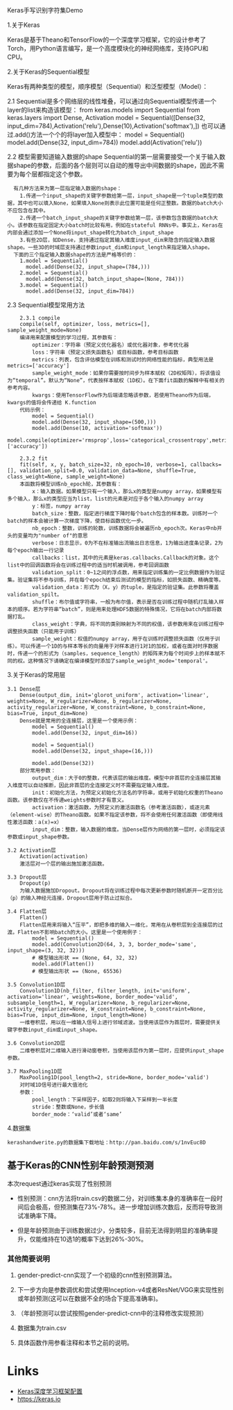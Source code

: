 Keras手写识别字符集Demo

1.关于Keras

  Keras是基于Theano和TensorFlow的一个深度学习框架，它的设计参考了Torch，用Python语言编写，是一个高度模块化的神经网络库，支持GPU和CPU。
   
2.关于Keras的Sequential模型

  Keras有两种类型的模型，顺序模型（Sequential）和泛型模型（Model）：
  
  2.1 Sequential是多个网络层的线性堆叠，可以通过向Sequential模型传递一个layer的list来构造该模型：
		from keras.models import Sequential
		from keras.layers import Dense, Activation
		model = Sequential([Dense(32, input_dim=784),Activation('relu'),Dense(10),Activation('softmax'),])
	  也可以通过.add()方法一个个的将layer加入模型中：
		model = Sequential()
		model.add(Dense(32, input_dim=784))
		model.add(Activation('relu'))
		
  2.2 模型需要知道输入数据的shape
	  Sequential的第一层需要接受一个关于输入数据shape的参数，后面的各个层则可以自动的推导出中间数据的shape，因此不需要为每个层都指定这个参数。
      
	  有几种方法来为第一层指定输入数据的shape：
		1.传递一个input_shape的关键字参数给第一层，input_shape是一个tuple类型的数据，其中也可以填入None，如果填入None则表示此位置可能是任何正整数。数据的batch大小不应包含在其中。
		2.传递一个batch_input_shape的关键字参数给第一层，该参数包含数据的batch大小。该参数在指定固定大小batch时比较有用，例如在stateful RNNs中。事实上，Keras在内部会通过添加一个None将input_shape转化为batch_input_shape
		3.有些2D层，如Dense，支持通过指定其输入维度input_dim来隐含的指定输入数据shape。一些3D的时域层支持通过参数input_dim和input_length来指定输入shape。
	  下面的三个指定输入数据shape的方法是严格等价的：
		1.model = Sequential()
		  model.add(Dense(32, input_shape=(784,)))
		2.model = Sequential()
		  model.add(Dense(32, batch_input_shape=(None, 784)))
		3.model = Sequential()
		  model.add(Dense(32, input_dim=784))
		  
  2.3 Sequential模型常用方法
  
		2.3.1 compile
		compile(self, optimizer, loss, metrics=[], sample_weight_mode=None)
		编译用来配置模型的学习过程，其参数有：
			optimizer：字符串（预定义优化器名）或优化器对象，参考优化器
			loss：字符串（预定义损失函数名）或目标函数，参考目标函数
			metrics：列表，包含评估模型在训练和测试时的网络性能的指标，典型用法是metrics=['accuracy']
			sample_weight_mode：如果你需要按时间步为样本赋权（2D权矩阵），将该值设为“temporal”。默认为“None”，代表按样本赋权（1D权）。在下面fit函数的解释中有相关的参考内容。
			kwargs：使用TensorFlow作为后端请忽略该参数，若使用Theano作为后端，kwargs的值将会传递给 K.function
		代码示例：
			model = Sequential()
			model.add(Dense(32, input_shape=(500,)))
			model.add(Dense(10, activation='softmax'))
			model.compile(optimizer='rmsprop',loss='categorical_crossentropy',metrics=['accuracy'])
			
		2.3.2 fit
		fit(self, x, y, batch_size=32, nb_epoch=10, verbose=1, callbacks=[], validation_split=0.0, validation_data=None, shuffle=True, class_weight=None, sample_weight=None)
		本函数将模型训练nb_epoch轮，其参数有：
			x：输入数据。如果模型只有一个输入，那么x的类型是numpy array，如果模型有多个输入，那么x的类型应当为list，list的元素是对应于各个输入的numpy array
			y：标签，numpy array
			batch_size：整数，指定进行梯度下降时每个batch包含的样本数。训练时一个batch的样本会被计算一次梯度下降，使目标函数优化一步。
			nb_epoch：整数，训练的轮数，训练数据将会被遍历nb_epoch次。Keras中nb开头的变量均为"number of"的意思
			verbose：日志显示，0为不在标准输出流输出日志信息，1为输出进度条记录，2为每个epoch输出一行记录
			callbacks：list，其中的元素是keras.callbacks.Callback的对象。这个list中的回调函数将会在训练过程中的适当时机被调用，参考回调函数
			validation_split：0~1之间的浮点数，用来指定训练集的一定比例数据作为验证集。验证集将不参与训练，并在每个epoch结束后测试的模型的指标，如损失函数、精确度等。
			validation_data：形式为（X，y）的tuple，是指定的验证集。此参数将覆盖validation_spilt。
			shuffle：布尔值或字符串，一般为布尔值，表示是否在训练过程中随机打乱输入样本的顺序。若为字符串“batch”，则是用来处理HDF5数据的特殊情况，它将在batch内部将数据打乱。
			class_weight：字典，将不同的类别映射为不同的权值，该参数用来在训练过程中调整损失函数（只能用于训练）
			sample_weight：权值的numpy array，用于在训练时调整损失函数（仅用于训练）。可以传递一个1D的与样本等长的向量用于对样本进行1对1的加权，或者在面对时序数据时，传递一个的形式为（samples，sequence_length）的矩阵来为每个时间步上的样本赋不同的权。这种情况下请确定在编译模型时添加了sample_weight_mode='temporal'。

3.关于Keras的常用层

	3.1 Dense层
		Dense(output_dim, init='glorot_uniform', activation='linear', weights=None, W_regularizer=None, b_regularizer=None, activity_regularizer=None, W_constraint=None, b_constraint=None, bias=True, input_dim=None)
		Dense就是常用的全连接层，这里是一个使用示例：
			model = Sequential()
			model.add(Dense(32, input_dim=16))

			model = Sequential()
			model.add(Dense(32, input_shape=(16,)))
			
			model.add(Dense(32))
		部分常用参数：
			output_dim：大于0的整数，代表该层的输出维度。模型中非首层的全连接层其输入维度可以自动推断，因此非首层的全连接定义时不需要指定输入维度。
			init：初始化方法，为预定义初始化方法名的字符串，或用于初始化权重的Theano函数。该参数仅在不传递weights参数时才有意义。
			activation：激活函数，为预定义的激活函数名（参考激活函数），或逐元素（element-wise）的Theano函数。如果不指定该参数，将不会使用任何激活函数（即使用线性激活函数：a(x)=x）
			input_dim：整数，输入数据的维度。当Dense层作为网络的第一层时，必须指定该参数或input_shape参数。
			
	3.2 Activation层
		Activation(activation)
		激活层对一个层的输出施加激活函数。
		
	3.3 Dropout层
		Dropout(p)
		为输入数据施加Dropout。Dropout将在训练过程中每次更新参数时随机断开一定百分比（p）的输入神经元连接，Dropout层用于防止过拟合。
		
	3.4 Flatten层
		Flatten()
		Flatten层用来将输入“压平”，即把多维的输入一维化，常用在从卷积层到全连接层的过渡。Flatten不影响batch的大小。这里是一个使用例子：
			model = Sequential()
			model.add(Convolution2D(64, 3, 3, border_mode='same', input_shape=(3, 32, 32)))
			# 模型输出形状 == (None, 64, 32, 32)
			model.add(Flatten())
			# 模型输出形状 == (None, 65536)
			
	3.5 Convolution1D层
		Convolution1D(nb_filter, filter_length, init='uniform', activation='linear', weights=None, border_mode='valid', subsample_length=1, W_regularizer=None, b_regularizer=None, activity_regularizer=None, W_constraint=None, b_constraint=None, bias=True, input_dim=None, input_length=None)
		一维卷积层，用以在一维输入信号上进行邻域滤波。当使用该层作为首层时，需要提供关键字参数input_dim或input_shape。
		
	3.6 Convolution2D层
		二维卷积层对二维输入进行滑动窗卷积，当使用该层作为第一层时，应提供input_shape参数。
		
	3.7 MaxPooling1D层
		MaxPooling1D(pool_length=2, stride=None, border_mode='valid')
		对时域1D信号进行最大值池化
		参数：
			pool_length：下采样因子，如取2则将输入下采样到一半长度
			stride：整数或None，步长值
			border_mode：‘valid’或者‘same’
 
 4.数据集 
 
	kerashandwerite.py的数据集下载地址：http://pan.baidu.com/s/1nvEuc8D
	
## 基于Keras的CNN性别年龄预测预测
本次request通过keras实现了性别预测

- 性别预测：cnn方法将train.csv的数据二分，对训练集本身的准确率在一段时间后会极高，但预测集在73%-78%。进一步增加训练次数后，反而将导致测试准确率下降。

- 但是年龄预测由于训练数据过少，分类较多，目前无法得到明显的准确率提升，仅能维持在10选1的概率下达到26%-30%。


### 其他简要说明

1. gender-predict-cnn实现了一个初级的cnn性别预测算法。

2. 下一步方向是参数调优和尝试使用Inception-v4或者ResNet/VGG来实现性别或年龄预测(这可以在数据不全的场合下提高准确率)。

3. （年龄预测可以尝试按照gender-predict-cnn中的注释修改实现预测）

4. 数据集为train.csv

5. 具体函数作用参看注释和本节之前的说明。

# Links

* [Keras深度学习框架配置](http://www.jianshu.com/p/b8a703df5318)
* https://keras.io